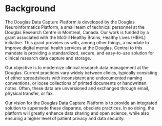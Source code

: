 # Background

The Douglas Data Capture Platform is developed by the Douglas Neuroinformatics Platform, a small team of technical personnel at the Douglas Research Centre in Montreal, Canada. Our work is funded by a grant associated with the McGill Healthy Brains, Healthy Lives (HBHL) initiative. This grant provides us with, among other things, a mandate to improve digital mental health services at the Douglas. Central to this mandate is providing a standardized, secure, and easy-to-use solution for clinical research data capture and storage. 

Our objective is to modernize clinical research data management at the Douglas. Current practices vary widely between clinics, typically consisting of either spreadsheets with inconsistent and undocumented naming conventions, or loose collections of printed documents or handwritten notes. Often, these data are unversioned and exchanged through email, physical transfer, or fax. 

Our vision for the Douglas Data Capture Platform is to provide an integrated solution to supersede these disparate, obsolete practices. In so doing, the platform will greatly enhance data sharing and open science, while also ensuring a higher level of patient privacy and data security.
